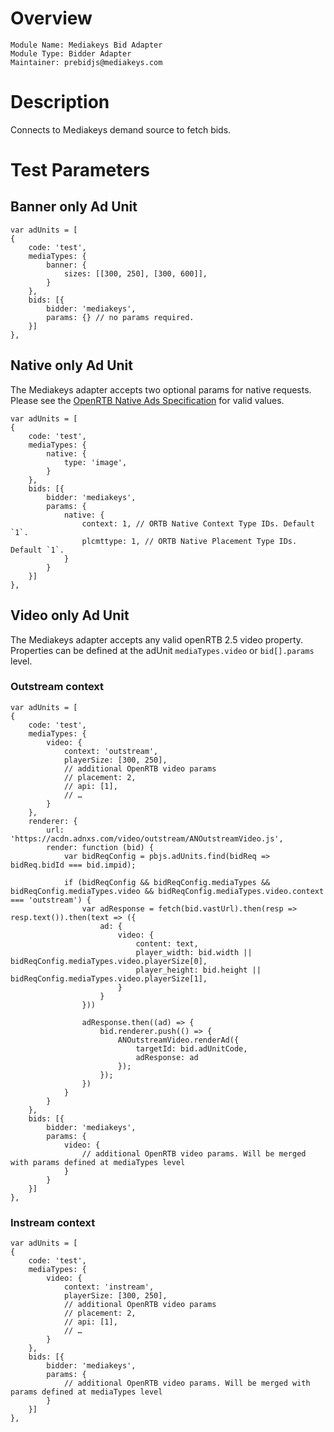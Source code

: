 # Overview

```
Module Name: Mediakeys Bid Adapter
Module Type: Bidder Adapter
Maintainer: prebidjs@mediakeys.com
```

# Description

Connects to Mediakeys demand source to fetch bids.

# Test Parameters

## Banner only Ad Unit

```
var adUnits = [
{
    code: 'test',
    mediaTypes: {
        banner: {
            sizes: [[300, 250], [300, 600]],
        }
    },
    bids: [{
        bidder: 'mediakeys',
        params: {} // no params required.
    }]
},
```

## Native only Ad Unit

The Mediakeys adapter accepts two optional params for native requests. Please see the [OpenRTB Native Ads Specification](https://www.iab.com/wp-content/uploads/2018/03/OpenRTB-Native-Ads-Specification-Final-1.2.pdf) for valid values.

```
var adUnits = [
{
    code: 'test',
    mediaTypes: {
        native: {
            type: 'image',
        }
    },
    bids: [{
        bidder: 'mediakeys',
        params: {
            native: {
                context: 1, // ORTB Native Context Type IDs. Default `1`.
                plcmttype: 1, // ORTB Native Placement Type IDs. Default `1`.
            }
        }
    }]
},
```

## Video only Ad Unit

The Mediakeys adapter accepts any valid openRTB 2.5 video property. Properties can be defined at the adUnit `mediaTypes.video` or `bid[].params` level.

### Outstream context

```
var adUnits = [
{
    code: 'test',
    mediaTypes: {
        video: {
            context: 'outstream',
            playerSize: [300, 250],
            // additional OpenRTB video params
            // placement: 2,
            // api: [1],
            // …
        }
    },
    renderer: {
        url: 'https://acdn.adnxs.com/video/outstream/ANOutstreamVideo.js',
        render: function (bid) {
            var bidReqConfig = pbjs.adUnits.find(bidReq => bidReq.bidId === bid.impid);

            if (bidReqConfig && bidReqConfig.mediaTypes && bidReqConfig.mediaTypes.video && bidReqConfig.mediaTypes.video.context === 'outstream') {
                var adResponse = fetch(bid.vastUrl).then(resp => resp.text()).then(text => ({
                    ad: {
                        video: {
                            content: text,
                            player_width: bid.width || bidReqConfig.mediaTypes.video.playerSize[0],
                            player_height: bid.height || bidReqConfig.mediaTypes.video.playerSize[1],
                        }
                    }
                }))

                adResponse.then((ad) => {
                    bid.renderer.push(() => {
                        ANOutstreamVideo.renderAd({
                            targetId: bid.adUnitCode,
                            adResponse: ad
                        });
                    });
                })
            }
        }
    },
    bids: [{
        bidder: 'mediakeys',
        params: {
            video: {
                // additional OpenRTB video params. Will be merged with params defined at mediaTypes level
            }
        }
    }]
},
```

### Instream context

```
var adUnits = [
{
    code: 'test',
    mediaTypes: {
        video: {
            context: 'instream',
            playerSize: [300, 250],
            // additional OpenRTB video params
            // placement: 2,
            // api: [1],
            // …
        }
    },
    bids: [{
        bidder: 'mediakeys',
        params: {
            // additional OpenRTB video params. Will be merged with params defined at mediaTypes level
        }
    }]
},
```
